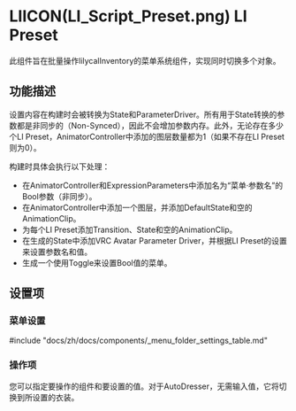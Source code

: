 # LIICON(LI_Script_Preset.png) LI Preset

此组件旨在批量操作lilycalInventory的菜单系统组件，实现同时切换多个对象。

## 功能描述

设置内容在构建时会被转换为State和ParameterDriver。所有用于State转换的参数都是非同步的（Non-Synced），因此不会增加参数内存。此外，无论存在多少个LI Preset，AnimatorController中添加的图层数量都为1（如果不存在LI Preset则为0）。

构建时具体会执行以下处理：

- 在AnimatorController和ExpressionParameters中添加名为“菜单·参数名”的Bool参数（非同步）。
- 在AnimatorController中添加一个图层，并添加DefaultState和空的AnimationClip。
- 为每个LI Preset添加Transition、State和空的AnimationClip。
- 在生成的State中添加VRC Avatar Parameter Driver，并根据LI Preset的设置来设置参数名和值。
- 生成一个使用Toggle来设置Bool值的菜单。

## 设置项

### 菜单设置

#include "docs/zh/docs/components/_menu_folder_settings_table.md"

### 操作项

您可以指定要操作的组件和要设置的值。对于AutoDresser，无需输入值，它将切换到所设置的衣装。